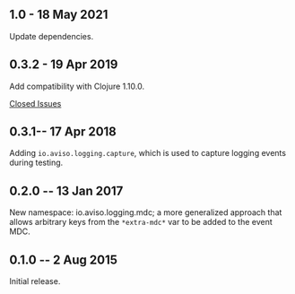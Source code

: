 ## 1.0 - 18 May 2021

Update dependencies.

## 0.3.2 - 19 Apr 2019

Add compatibility with Clojure 1.10.0.

[Closed Issues](https://github.com/AvisoNovate/logging/milestone/1?closed=1) 

## 0.3.1-- 17 Apr 2018

Adding `io.aviso.logging.capture`, which is used to capture logging events during
testing.

## 0.2.0 -- 13 Jan 2017

New namespace: io.aviso.logging.mdc; a more generalized approach that allows
arbitrary keys from the `*extra-mdc*` var to be added to the event MDC.

## 0.1.0 -- 2 Aug 2015

Initial release.
